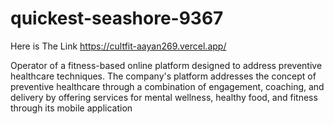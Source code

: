 # quickest-seashore-9367

Here is The Link
https://cultfit-aayan269.vercel.app/



Operator of a fitness-based online platform designed to address preventive healthcare techniques. The company's platform addresses the concept of preventive healthcare through a combination of engagement, coaching, and delivery by offering services for mental wellness, healthy food, and fitness through its mobile application
